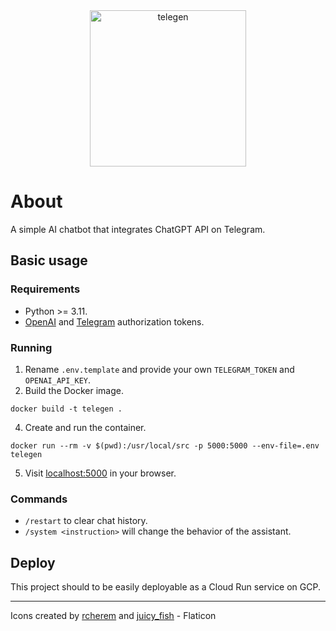 <div align="center">
    <img src="https://storage.googleapis.com/lupeke.dev/telegen-pi.png" alt="telegen" width="250" /><br />
</div>

# About

A simple AI chatbot that integrates ChatGPT API on Telegram.

## Basic usage

### Requirements

* Python >= 3.11.
* [OpenAI](https://beta.openai.com/account/api-keys) and [Telegram](https://core.telegram.org/bots/features#botfather) authorization tokens.

### Running

1. Rename `.env.template` and provide your own `TELEGRAM_TOKEN` and `OPENAI_API_KEY`. 
2. Build the Docker image.
```shell
docker build -t telegen .
```
4. Create and run the container.
```shell
docker run --rm -v $(pwd):/usr/local/src -p 5000:5000 --env-file=.env telegen
```
5. Visit [localhost:5000](http://localhost:5000) in your browser. 

### Commands

* `/restart` to clear chat history.
* `/system <instruction>` will change the behavior of the assistant.

## Deploy

This project should to be easily deployable as a Cloud Run service on GCP.

<hr />
Icons created by <a href="https://www.flaticon.com/free-icons/pinocchio" title="pinocchio icons">rcherem</a>
and <a href="https://www.flaticon.com/free-icons/botnet" title="botnet icons">juicy_fish</a> - Flaticon
